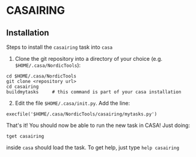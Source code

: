 # CASAIRING

## Installation

Steps to install the `casairing` task into `casa`

 1. Clone the git repository into a directory of your choice
 (e.g. `$HOME/.casa/NordicTools`):

``` shell
cd $HOME/.casa/NordicTools
git clone <repository url>
cd casairing
buildmytasks     # this command is part of your casa installation
```
 2. Edit the file `$HOME/.casa/init.py`. Add the line:

``` shell
execfile('$HOME/.casa/NordicTools/casairing/mytasks.py')
```
That's it! You should now be able to run the new task in CASA! Just doing:

``` shell
tget casairing
```

inside `casa` should load the task. To get help, just type `help casairing`
